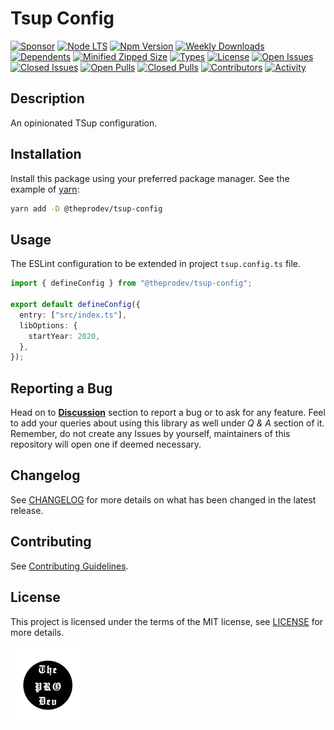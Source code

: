 <!-- markdownlint-configure-file { "MD033": false } -->

# Tsup Config

[![Sponsor](https://img.shields.io/badge/sponsor-30363D?style=for-the-badge&logo=GitHub-Sponsors&logoColor=#white)](https://github.com/sponsors/0xTheProDev)
[![Node LTS](https://img.shields.io/node/v-lts/@theprodev/tsup-config?style=for-the-badge)](https://nodejs.org)
[![Npm Version](https://img.shields.io/npm/v/@theprodev/tsup-config?style=for-the-badge)](https://www.npmjs.com/package/@theprodev/tsup-config)
[![Weekly Downloads](https://img.shields.io/npm/dw/@theprodev/tsup-config?style=for-the-badge)](https://www.npmjs.com/package/@theprodev/tsup-config)
[![Dependents](https://img.shields.io/librariesio/dependents/npm/@theprodev/tsup-config?style=for-the-badge)](https://www.npmjs.com/package/@theprodev/tsup-config)
[![Minified Zipped Size](https://img.shields.io/bundlephobia/minzip/@theprodev/tsup-config?style=for-the-badge)](https://www.npmjs.com/package/@theprodev/tsup-config)
[![Types](https://img.shields.io/npm/types/@theprodev/tsup-config?style=for-the-badge)](https://www.npmjs.com/package/@theprodev/tsup-config)
[![License](https://img.shields.io/github/license/0xTheProDev/js-configs?style=for-the-badge&label=licens)](https://github.com/0xTheProDev/js-configs/blob/main/LICENSE)
[![Open Issues](https://img.shields.io/github/issues-raw/0xTheProDev/js-configs?style=for-the-badge)](https://github.com/0xTheProDev/js-configs/issues)
[![Closed Issues](https://img.shields.io/github/issues-closed-raw/0xTheProDev/js-configs?style=for-the-badge)](https://github.com/0xTheProDev/js-configs/issues?q=is%3Aissue+is%3Aclosed)
[![Open Pulls](https://img.shields.io/github/issues-pr-raw/0xTheProDev/js-configs?style=for-the-badge)](https://github.com/0xTheProDev/js-configs/pulls)
[![Closed Pulls](https://img.shields.io/github/issues-pr-closed-raw/0xTheProDev/js-configs?style=for-the-badge)](https://github.com/0xTheProDev/js-configs/pulls?q=is%3Apr+is%3Aclosed)
[![Contributors](https://img.shields.io/github/contributors/0xTheProDev/js-configs?style=for-the-badge)](https://github.com/0xTheProDev/js-configs/graphs/contributors)
[![Activity](https://img.shields.io/github/last-commit/0xTheProDev/js-configs?style=for-the-badge&label=most%20recent%20activity)](https://github.com/0xTheProDev/js-configs/pulse)

## Description

An opinionated TSup configuration.

## Installation

Install this package using your preferred package manager. See the example of [yarn](https://yarnpkg.com):

```sh
yarn add -D @theprodev/tsup-config
```

## Usage

The ESLint configuration to be extended in project `tsup.config.ts` file.

```ts
import { defineConfig } from "@theprodev/tsup-config";

export default defineConfig({
  entry: ["src/index.ts"],
  libOptions: {
    startYear: 2020,
  },
});
```

## Reporting a Bug

Head on to [**Discussion**](https://github.com/0xTheProDev/js-configs/discussions) section to report a bug or to ask for any feature. Feel to add your queries about using this library as well under _Q & A_ section of it. Remember, do not create any Issues by yourself, maintainers of this repository will open one if deemed necessary.

## Changelog

See [CHANGELOG](https://github.com/0xTheProDev/js-configs/blob/main/packages/tsup-config/CHANGELOG.md) for more details on what has been changed in the latest release.

## Contributing

See [Contributing Guidelines](https://github.com/0xTheProDev/js-configs/blob/main/.github/CONTRIBUTING.md).

## License

This project is licensed under the terms of the MIT license, see [LICENSE](https://github.com/0xTheProDev/js-configs/blob/main/LICENSE) for more details.

<a href="https://github.com/0xTheProDev">
  <img src=".github/assets/the-pro-dev-original.png" alt="The Pro Dev" height="120" width="120"/>
</a>
